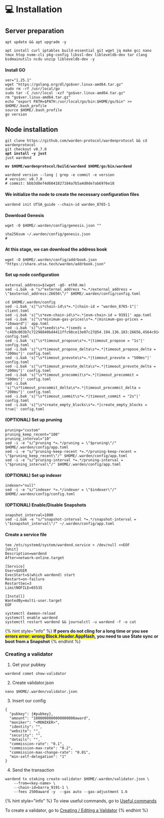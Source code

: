 # 💻 Installation

## Server preparation

```shell
apt update && apt upgrade -y
```

```shell
apt install curl iptables build-essential git wget jq make gcc nano tmux htop nvme-cli pkg-config libssl-dev libleveldb-dev tar clang bsdmainutils ncdu unzip libleveldb-dev -y
```

#### Install GO

```shell
ver="1.25.1"
wget "https://golang.org/dl/go$ver.linux-amd64.tar.gz"
sudo rm -rf /usr/local/go
sudo tar -C /usr/local -xzf "go$ver.linux-amd64.tar.gz"
rm "go$ver.linux-amd64.tar.gz"
echo "export PATH=$PATH:/usr/local/go/bin:$HOME/go/bin" >> $HOME/.bash_profile
source $HOME/.bash_profile
go version
```

## Node installation

<pre class="language-shell"><code class="lang-shell">git clone https://github.com/warden-protocol/wardenprotocol &#x26;&#x26; cd wardenprotocol
git checkout v0.7.0
<strong>apt install -y just
</strong>just wardend

<strong>mv $HOME/wardenprotocol/build/wardend $HOME/go/bin/wardend
</strong>
wardend version --long | grep -e commit -e version
# version: v0.7.0
# commit: bbb3d8ef4d6041827184a7b5a4d0de7ab6976e18
</code></pre>

#### We initialize the node to create the necessary configuration files

```shell
wardend init UTSA_guide --chain-id warden_8765-1
```

#### Download Genesis

```shell
wget -O $HOME/.warden/config/genesis.json ""

sha256sum ~/.warden/config/genesis.json
#
```

#### At this stage, we can download the address book

```shell
wget -O $HOME/.warden/config/addrbook.json "https://share.utsa.tech/warden/addrbook.json"
```

#### Set up node configuration

```shell
external_address=$(wget -qO- eth0.me)
sed -i.bak -e "s/^external_address *=.*/external_address = \"$external_address:26656\"/" $HOME/.warden/config/config.toml

cd $HOME/.warden/config
sed -i.bak 's|^\s*chain-id\s*=.*|chain-id = "warden_8765-1"|' client.toml
sed -i.bak 's|^\s*evm-chain-id\s*=.*|evm-chain-id = 9191|' app.toml
sed -i.bak 's|^\s*minimum-gas-prices\s*=.*|minimum-gas-prices = "10award"|' app.toml
sed -i.bak 's|^\s*seeds\s*=.*|seeds = "c489c003b7c72298840bd4411ffc98ce13e07c27@54.194.136.183:26656,4564c91423a923eaba7982e69e33aec6185d362f@54.72.5.234:26656"|' config.toml
sed -i.bak 's|^\s*timeout_propose\s*=.*|timeout_propose = "1s"|' config.toml
sed -i.bak 's|^\s*timeout_propose_delta\s*=.*|timeout_propose_delta = "200ms"|' config.toml
sed -i.bak 's|^\s*timeout_prevote\s*=.*|timeout_prevote = "500ms"|' config.toml
sed -i.bak 's|^\s*timeout_prevote_delta\s*=.*|timeout_prevote_delta = "200ms"|' config.toml
sed -i.bak 's|^\s*timeout_precommit\s*=.*|timeout_precommit = "500ms"|' config.toml
sed -i.bak 's|^\s*timeout_precommit_delta\s*=.*|timeout_precommit_delta = "200ms"|' config.toml
sed -i.bak 's|^\s*timeout_commit\s*=.*|timeout_commit = "2s"|' config.toml
sed -i.bak 's|^\s*create_empty_blocks\s*=.*|create_empty_blocks = true|' config.toml
```

#### (OPTIONAL) Set up pruning

```shell
pruning="custom"
pruning_keep_recent="100"
pruning_interval="10"
sed -i -e "s/^pruning *=.*/pruning = \"$pruning\"/" $HOME/.warden/config/app.toml
sed -i -e "s/^pruning-keep-recent *=.*/pruning-keep-recent = \"$pruning_keep_recent\"/" $HOME/.warden/config/app.toml
sed -i -e "s/^pruning-interval *=.*/pruning-interval = \"$pruning_interval\"/" $HOME/.warden/config/app.toml
```

#### (OPTIONAL) Set up indexer

```shell
indexer="null"
sed -i -e "s/^indexer *=.*/indexer = \"$indexer\"/" $HOME/.warden/config/config.toml
```

#### (OPTIONAL) Enable/Disable Snapshots

```shell
snapshot_interval=1000
sed -i.bak -e "s/^snapshot-interval *=.*/snapshot-interval = \"$snapshot_interval\"/" ~/.warden/config/app.toml
```

#### Create a service file

```shell
tee /etc/systemd/system/wardend.service > /dev/null <<EOF
[Unit]
Description=wardend
After=network-online.target

[Service]
User=$USER
ExecStart=$(which wardend) start
Restart=on-failure
RestartSec=3
LimitNOFILE=65535

[Install]
WantedBy=multi-user.target
EOF
```

```shell
systemctl daemon-reload
systemctl enable wardend
systemctl restart wardend && journalctl -u wardend -f -o cat
```

{% hint style="info" %}
**If peers do not cling for a long time or you see&#x20;**<mark style="color:blue;">**errors error: wrong Block.Header.AppHash**</mark>**, you need to use State sync or boot from a Snapshot**
{% endhint %}

### **Creating a validator**

1. Get your pubkey

```
wardend comet show-validator
```

2. Create validator.json

```
nano $HOME/.warden/validator.json
```

3. Insert our config

```
{
  "pubkey": {#pubkey},
  "amount": "1000000000000000000award",
  "moniker": "<MONIKER>",
  "identity": "",
  "website": "",
  "security": "",
  "details": "",
  "commission-rate": "0.1",
  "commission-max-rate": "0.2",
  "commission-max-change-rate": "0.01",
  "min-self-delegation": "1"
}
```

4. Send the transaction

```
wardend tx staking create-validator $HOME/.warden/validator.json \
    --from=<key-name> \
    --chain-id=barra_9191-1 \
    --fees 2500award -y  --gas auto --gas-adjustment 1.6
```

{% hint style="info" %}
To view useful commands, go to [Useful commands](https://utsa.gitbook.io/services/cosmos-wiki/useful-commands)

To create a validator, go to [Creating / Editing a Validator](https://utsa.gitbook.io/services/cosmos-wiki/creating-editing-a-validator)
{% endhint %}
